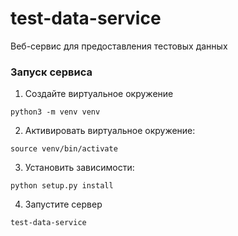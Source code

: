 # test-data-service

Веб-сервис для предоставления тестовых данных


### Запуск сервиса

1. Создайте виртуальное окружение

```
python3 -m venv venv
```

2. Активировать виртуальное окружение: 

```
source venv/bin/activate
```

3. Установить зависимости: 

```
python setup.py install
```

4. Запустите сервер
```
test-data-service
```
